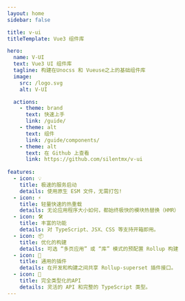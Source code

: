 ```yaml
---
layout: home
sidebar: false

title: v-ui
titleTemplate: Vue3 组件库

hero:
  name: V-UI
  text: Vue3 UI 组件库
  tagline: 构建在Unocss 和 Vueuse之上的基础组件库
  image:
    src: /logo.svg
    alt: V-UI

  actions:
    - theme: brand
      text: 快速上手
      link: /guide/
    - theme: alt
      text: 组件
      link: /guide/components/
    - theme: alt
      text: 在 Github 上查看
      link: https://github.com/silentmx/v-ui
  
features:
  - icon: 💡
    title: 极速的服务启动
    details: 使用原生 ESM 文件，无需打包!
  - icon: ⚡️
    title: 轻量快速的热重载
    details: 无论应用程序大小如何，都始终极快的模块热替换（HMR）
  - icon: 🛠️
    title: 丰富的功能
    details: 对 TypeScript、JSX、CSS 等支持开箱即用。
  - icon: 📦
    title: 优化的构建
    details: 可选 “多页应用” 或 “库” 模式的预配置 Rollup 构建
  - icon: 🔩
    title: 通用的插件
    details: 在开发和构建之间共享 Rollup-superset 插件接口。
  - icon: 🔑
    title: 完全类型化的API
    details: 灵活的 API 和完整的 TypeScript 类型。
---
```


<script setup lang="ts">
import { version } from '../package.json';

onMounted(() => {
  if(version) {
    const tagLineParagragh = document.querySelector('div.VPHero.has-image.VPHomeHero > div > div.main > p.tagline');
    const docsReleaseTagSpan = document.createElement('samp');
    docsReleaseTagSpan.classList.add("bg-blue-500", "px-2", "py-1", "text-3", "rd-3", "text-white", "v-mid", "ml-1");
    docsReleaseTagSpan.innerText = `v${version}`;
    tagLineParagragh?.appendChild(docsReleaseTagSpan);
  }
})
</script>